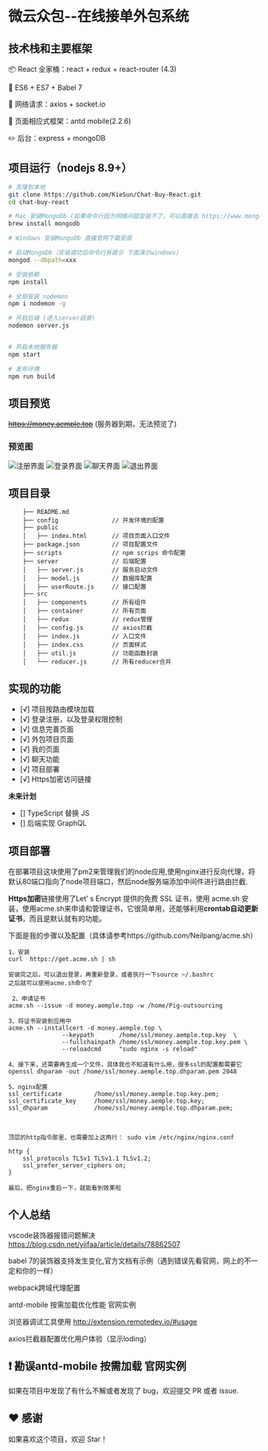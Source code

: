 # 微云众包--在线接单外包系统

## 技术栈和主要框架

📦 React 全家桶：react + redux + react-router (4.3)

📌 ES6 + ES7 + Babel 7

📡 网络请求：axios + socket.io 

🎈 页面相应式框架：antd mobile(2.2.6)

✏️ 后台：express + mongoDB

## 项目运行（nodejs 8.9+）
``` bash
# 克隆到本地
git clone https://github.com/KieSun/Chat-Buy-React.git
cd chat-buy-react

# Mac 安装MongoDb (如果命令行因为网络问题安装不了，可以直接去 https://www.mongodb.com/download-center#community 下载
brew install mongodb

# Windows 安装MongoDb 直接官网下载安装

# 启动MongoDb（安装成功后命令行有提示 下面演示windows）
mongod --dbpath=xxx

# 安装依赖
npm install

# 全局安装 nodemon 
npm i nodemon -g

# 开启后端 (进入server目录)
nodemon server.js


# 开启本地服务器
npm start

# 发布环境
npm run build
```

## 项目预览
~~https://money.aemple.top~~ (服务器到期，无法预览了)
### 预览图
![注册界面](Read/zc.gif)
![登录界面](Read/dl.gif)
![聊天界面](Read/lt.gif)
![退出界面](Read/tc.gif)

## 项目目录

        ├── README.md
        ├── config               // 开发环境的配置
        ├── public
        │   ├── index.html       // 项目页面入口文件
        ├── package.json         // 项目配置文件
        ├── scripts              // npm scrips 命令配置
        ├── server               // 后端配置
        │   ├── server.js        // 服务启动文件
        │   ├── model.js         // 数据库配置
        │   ├── userRoute.js     // 接口配置    
        ├── src
        │   ├── components       // 所有组件
        │   ├── container        // 所有页面
        │   ├── redux            // redux管理
        │   ├── config.js	     // axios拦截
        │   ├── index.js         // 入口文件
        │   ├── index.css        // 页面样式
        │   ├── util.js          // 功能函数封装
        │   └── reducer.js       // 所有reducer合并

## 实现的功能
- [√] 项目按路由模块加载
- [√] 登录注册，以及登录权限控制
- [√] 信息完善页面
- [√] 外包项目页面
- [√] 我的页面
- [√] 聊天功能
- [√] 项目部署
- [√] Https加密访问链接

**未来计划**
- [] TypeScript 替换 JS
- [] 后端实现 GraphQL

## 项目部署
在部署项目这块使用了pm2来管理我们的node应用,使用nginx进行反向代理，将默认80端口指向了node项目端口，然后node服务端添加中间件进行路由拦截.

**Https加密**链接使用了Let’ s Encrypt 提供的免费 SSL 证书，使用 acme.sh 安装，使用acme.sh来申请和管理证书，它很简单用，还能够利用**crontab自动更新证书**，而且是默认就有的功能。

下面是我的步骤以及配置（具体请参考https://github.com/Neilpang/acme.sh）

```
1、安装
curl  https://get.acme.sh | sh

安装完之后，可以退出登录，再重新登录，或者执行一下source ~/.bashrc
之后就可以使用acme.sh命令了

 2、申请证书
acme.sh --issue -d money.aemple.top -w /home/Pig-outsourcing

3、将证书安装到应用中
acme.sh --installcert -d money.aemple.top \
               --keypath       /home/ssl/money.aemple.top.key  \
               --fullchainpath /home/ssl/money.aemple.top.key.pem \
               --reloadcmd     "sudo nginx -s reload"

4、接下来，还需要再生成一个文件，具体我也不知道有什么用，很多ssl的配置都需要它
openssl dhparam -out /home/ssl/money.aemple.top.dhparam.pem 2048

5、nginx配置
ssl_certificate         /home/ssl/money.aemple.top.key.pem;
ssl_certificate_key     /home/ssl/money.aemple.top.key;
ssl_dhparam             /home/ssl/money.aemple.top.dhparam.pem;



顶层的http指令那里，也需要加上这两行： sudo vim /etc/nginx/nginx.conf

http {
    ssl_protocols TLSv1 TLSv1.1 TLSv1.2;
    ssl_prefer_server_ciphers on;
} 

最后，把nginx重启一下，就能看到效果啦
```
## 个人总结

vscode装饰器报错问题解决  https://blog.csdn.net/yiifaa/article/details/78862507

babel 7的装饰器支持发生变化,官方文档有示例（遇到错误先看官网，网上的不一定和你的一样）

webpack跨域代理配置

antd-mobile 按需加载优化性能 官网实例

浏览器调试工具使用
http://extension.remotedev.io/#usage

axios拦截器配置优化用户体验（显示loding）



## ❗️ 勘误antd-mobile 按需加载 官网实例

如果在项目中发现了有什么不解或者发现了 bug，欢迎提交 PR 或者 issue.

## ♥️ 感谢

如果喜欢这个项目，欢迎 Star！